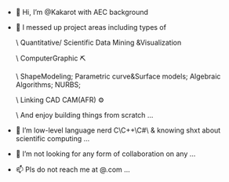 - 👋 Hi, I’m @Kakarot with AEC background
- 👀 I messed up project areas including types of
  
  \ Quantitative/ Scientific Data Mining &Visualization
  
  \ ComputerGraphic ⛏️
  
  \ ShapeModeling; Parametric curve&Surface models; Algebraic Algorithms; NURBS;
  
  \ Linking CAD CAM(AFR) ⚙️

  \ And enjoy building things from scratch ...
  
- 🌱 I’m low-level language nerd C\C++\C#\ & knowing shxt about scientific computing ...
- 💼 I’m not looking for any form of collaboration on any ...
- 📫 Pls do not reach me at @.com ...

<!---
ChenxingWang93/ChenxingWang93 is a ✨ special ✨ repository because its `README.md` (this file) appears on your GitHub profile.
You can click the Preview link to take a look at your changes.
--->
